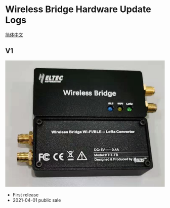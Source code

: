 # Wireless Bridge  Hardware Update Logs
[简体中文](https://heltec-automation.readthedocs.io/zh_CN/latest/esp32/wireless_bridge/hardware_update_log.html)

## V1

![](img/hardware_update_log/01.png)

- First release
- 2021-04-01 public sale


